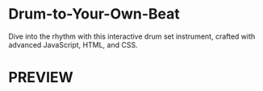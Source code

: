 # Drum-to-Your-Own-Beat
Dive into the rhythm with this interactive drum set instrument, crafted with advanced JavaScript, HTML, and CSS.

# PREVIEW
